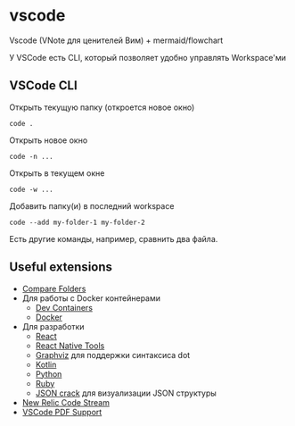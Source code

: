 # vscode

Vscode (VNote для ценителей Вим) + mermaid/flowchart

У VSCode есть CLI, который позволяет удобно управлять Workspace'ми

## VSCode CLI

Открыть текущую папку (откроется новое окно)

```
code .
```

Открыть новое окно

```
code -n ...
```

Открыть в текущем окне

```
code -w ...
```

Добавить папку(и) в последний workspace

```
code --add my-folder-1 my-folder-2
```

Есть другие команды, например, сравнить два файла.

## Useful extensions

* [Compare Folders](https://marketplace.visualstudio.com/items?itemName=moshfeu.compare-folders)
* Для работы с Docker контейнерами
  * [Dev Containers](https://marketplace.visualstudio.com/items?itemName=ms-vscode-remote.remote-containers)
  * [Docker](https://marketplace.visualstudio.com/items?itemName=ms-azuretools.vscode-docker)
* Для разработки
  * [React](https://marketplace.visualstudio.com/items?itemName=dsznajder.es7-react-js-snippets)
  * [React Native Tools](https://marketplace.visualstudio.com/items?itemName=msjsdiag.vscode-react-native)
  * [Graphviz](https://marketplace.visualstudio.com/items?itemName=joaompinto.vscode-graphviz) для поддержки синтаксиса dot
  * [Kotlin](https://marketplace.visualstudio.com/items?itemName=fwcd.kotlin)
  * [Python](https://marketplace.visualstudio.com/items?itemName=ms-python.python)
  * [Ruby](https://marketplace.visualstudio.com/items?itemName=rebornix.Ruby)
  * [JSON crack](https://marketplace.visualstudio.com/items?itemName=AykutSarac.jsoncrack-vscode) для визуализации JSON структуры
* [New Relic Code Stream](https://marketplace.visualstudio.com/items?itemName=CodeStream.codestream)
* [VSCode PDF Support](https://marketplace.visualstudio.com/items?itemName=tomoki1207.pdf)
